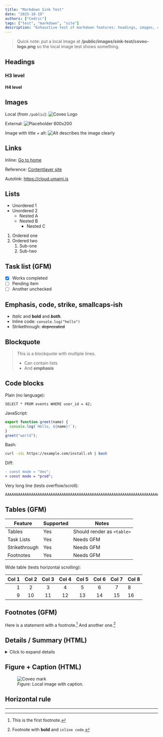 ```yaml
---
title: "Markdown Sink Test"
date: "2025-10-19"
authors: ["Cedric"]
tags: ["test", "markdown", "site"]
description: "Exhaustive test of markdown features: headings, images, code, tables, lists, footnotes, etc."
---
```


> Quick note: put a local image at **/public/images/sink-test/coveo-logo.png** so the local image test shows something.

## Headings
### H3 level
#### H4 level

## Images
Local (from `/public`):
![Coveo Logo](/images/sink-test/coveo-logo.png "Local image from /public")

External:
![Placeholder 600x200](https://placehold.co/600x200/png?text=External+Image "External placeholder")

Image with title + alt:
![Alt describes the image clearly](/images/sink-test/coveo-logo.png "Title shows on hover")

## Links
Inline: [Go to home](/)

Reference: [Contentlayer site][contentlayer]

Autolink: https://cloud.umami.is

[contentlayer]: https://www.contentlayer.dev

## Lists
- Unordered 1
- Unordered 2
  - Nested A
  - Nested B
    - Nested C

1. Ordered one
2. Ordered two
   1. Sub-one
   2. Sub-two

## Task list (GFM)
- [x] Works completed
- [ ] Pending item
- [ ] Another unchecked

## Emphasis, code, strike, smallcaps-ish
- *Italic* and **bold** and ***both***.
- Inline code: `console.log("hello")`
- Strikethrough: ~~deprecated~~

## Blockquote
> This is a blockquote with multiple lines.
>
> - Can contain lists
> - And **emphasis**

## Code blocks

Plain (no language):
```
SELECT * FROM events WHERE user_id = 42;
```

JavaScript:
```js
export function greet(name) {
  console.log(`Hello, ${name}!`);
}
greet("world");
```

Bash:
```bash
curl -sSL https://example.com/install.sh | bash
```

Diff:
```diff
- const mode = "dev";
+ const mode = "prod";
```

Very long line (tests overflow/scroll):
```txt
AAAAAAAAAAAAAAAAAAAAAAAAAAAAAAAAAAAAAAAAAAAAAAAAAAAAAAAAAAAAAAAAAAAAAAAAAAAAAAAAAAAAAAAAAAAAAAAAAAAAAAAAAAAAAAAAAAAAAAAAAAAAAAAAAAAAAAAAAAAAAAAAAAAAAAAAAAAAAAAAAAAA
```

## Tables (GFM)
| Feature        | Supported | Notes                                      |
|----------------|-----------|--------------------------------------------|
| Tables         | Yes       | Should render as `<table>`                 |
| Task Lists     | Yes       | Needs GFM                                  |
| Strikethrough  | Yes       | Needs GFM                                  |
| Footnotes      | Yes       | Needs GFM                                  |

Wide table (tests horizontal scrolling):

| Col 1 | Col 2 | Col 3 | Col 4 | Col 5 | Col 6 | Col 7 | Col 8 |
|------:|:-----:|:-----:|:-----:|:-----:|:-----:|:-----:|:------|
| 1     | 2     | 3     | 4     | 5     | 6     | 7     | 8     |
| 9     | 10    | 11    | 12    | 13    | 14    | 15    | 16    |

## Footnotes (GFM)
Here is a statement with a footnote.[^1] And another one.[^another]

[^1]: This is the first footnote.
[^another]: Footnote with **bold** and `inline code`.

## Details / Summary (HTML)
<details>
  <summary>Click to expand details</summary>
  <p>This uses raw HTML elements inside markdown.</p>
  <ul>
    <li>List item A</li>
    <li>List item B</li>
  </ul>
</details>

## Figure + Caption (HTML)
<figure>
  <img src="/images/sink-test/coveo-logo.png" alt="Coveo mark" />
  <figcaption><em>Figure:</em> Local image with caption.</figcaption>
</figure>

## Horizontal rule
---
